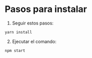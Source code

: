 # Pasos para instalar
1. Seguir estos pasos:

````
yarn install
````

2. Ejecutar el comando:
````
npm start
````
